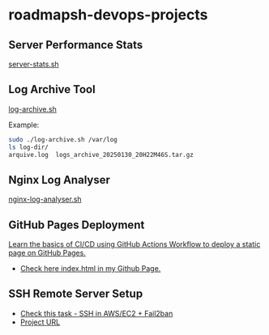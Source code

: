 # roadmapsh-devops-projects

## Server Performance Stats 
[server-stats.sh](https://roadmap.sh/projects/server-stats)

## Log Archive Tool 
[log-archive.sh](https://roadmap.sh/projects/log-archive-tool)

Example:
```bash
sudo ./log-archive.sh /var/log
ls log-dir/
arquive.log  logs_archive_20250130_20H22M46S.tar.gz
```

## Nginx Log Analyser
[nginx-log-analyser.sh](https://roadmap.sh/projects/nginx-log-analyser)

## GitHub Pages Deployment 
[Learn the basics of CI/CD using GitHub Actions Workflow to deploy a static page on GitHub Pages.](https://roadmap.sh/projects/github-actions-deployment-workflow)

- [Check here index.html in my Github Page.](https://everton-tenorio.github.io/roadmapsh-ga-project)

## SSH Remote Server Setup 
- [Check this task - SSH in AWS/EC2 + Fail2ban](./ssh-ec2/README.md)
- [Project URL](https://roadmap.sh/projects/ssh-remote-server-setup)
